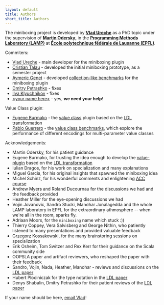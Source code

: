 ```yaml
---
layout: default
title: Authors
short_title: Authors
---
```


The miniboxing project is developed by [**Vlad Ureche**](http://vladureche.ro) as a PhD topic under the supervision of [**Martin Odersky**](http://lampwww.epfl.ch/~odersky/), in the [**Programming Methods Laboratory (LAMP)**](http://lamp.epfl.ch) at [**École polytechnique fédérale de Lausanne (EPFL)**](http://epfl.ch).

Commiters:

* [Vlad Ureche](http://vladureche.ro) - main developer for the miniboxing plugin
* [Cristian Talau](https://github.com/ctalau) - developed the initial miniboxing prototype, as a semester project
* [Aymeric Genet](https://github.com/MelodyLucid) - developed [collection-like benchmarks](https://github.com/MelodyLucid/freezing-ironman) for the miniboxing plugin
* [Dmitry Petrashko](https://github.com/DarkDimius) - fixes
* [Ilya Klyuchnikov](https://github.com/ilya-klyuchnikov) - fixes
* [&lt;your name here&gt;](http://lamp.epfl.ch/teaching/projects/master#faq-527294) - yes, **we need your help**!

Value Class plugin:

* [Eugene Burmako](https://github.com/xeno-by) - the [value class](https://github.com/miniboxing/valium) plugin based on the [LDL transformation](https://github.com/miniboxing/miniboxing-plugin/blob/wip/docs/2014-03-ldl-draft.pdf?raw=true)
* [Pablo Guerrero](https://github.com/siriux) - the [value class benchmarks](https://github.com/miniboxing/value-benchmarks), which explore the performance of different encodings for multi-parameter value classes

Acknowledgements:

* Martin Odersky, for his patient guidance
* Eugene Burmako, for trusting the idea enough to develop the [value-plugin](https://github.com/miniboxing/value-plugin) based on the [LDL transformation](https://github.com/miniboxing/miniboxing-plugin/blob/wip/docs/2014-03-ldl-draft.pdf?raw=true)
* Iulian Dragos, for his work on specialization and many explanations
* Miguel Garcia, for his original insights that spawned the miniboxing idea
* Michel Schinz, for his wonderful comments and enlightening [ACC course](http://lamp.epfl.ch/teaching/advanced_compiler)
* Andrew Myers and Roland Ducournau for the discussions we had and the feedback provided
* Heather Miller for the eye-opening discussions we had
* Vojin Jovanovic, Sandro Stucki, Manohar Jonalagedda and the whole LAMP laboratory in EPFL for the extraordinary athmosphere -- when we're all in the room, sparks fly.
* Adriaan Moors, for the `miniboxing` name which stuck :))
* Thierry Coppey, Vera Salvisberg and George Nithin, who patiently listened to many presentations and provided valuable feedback
* Grzegorz Kossakowski, for the many brainstoring sessions on specialization
* Erik Osheim, Tom Switzer and Rex Kerr for their guidance on the Scala community side
* OOPSLA paper and artifact reviewers, who reshaped the paper with their feedback
* Sandro, Vojin, Nada, Heather, Manohar - reviews and discussions on the [LDL paper](https://github.com/miniboxing/miniboxing-plugin/blob/wip/docs/2014-03-ldl-draft.pdf?raw=true)
* Hubert Plociniczak for the type notation in the [LDL paper](https://github.com/miniboxing/miniboxing-plugin/blob/wip/docs/2014-03-ldl-draft.pdf?raw=true)
* Denys Shabalin, Dmitry Petrashko for their patient reviews of the [LDL paper](https://github.com/miniboxing/miniboxing-plugin/blob/wip/docs/2014-03-ldl-draft.pdf?raw=true)

If your name should be here, [email Vlad](http://www.google.com/recaptcha/mailhide/d?k=016G8jVns__CP-wXgkd4YaJA==&c=lsV9Di2CEGkQFT3zBye4HO80J5SgNrzCv4Dv7tF30KY=)!
